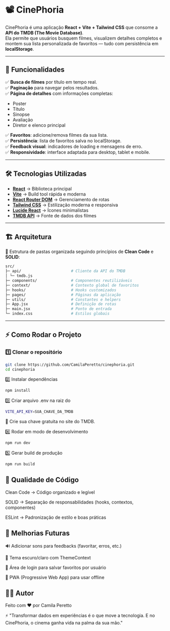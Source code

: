 # 📽️ CinePhoria

CinePhoria é uma aplicação **React + Vite + Tailwind CSS** que consome a **API do TMDB (The Movie Database)**.  
Ela permite que usuários busquem filmes, visualizem detalhes completos e montem sua lista personalizada de favoritos — tudo com persistência em **localStorage**.

---

## 🚀 Funcionalidades

✅ **Busca de filmes** por título em tempo real.  
✅ **Paginação** para navegar pelos resultados.  
✅ **Página de detalhes** com informações completas:
- Poster  
- Título  
- Sinopse  
- Avaliação  
- Diretor e elenco principal  

✅ **Favoritos**: adicione/remova filmes da sua lista.  
✅ **Persistência**: lista de favoritos salva no localStorage.  
✅ **Feedback visual**: indicadores de loading e mensagens de erro.  
✅ **Responsividade**: interface adaptada para desktop, tablet e mobile.  

---

## 🛠️ Tecnologias Utilizadas

- **[React](https://react.dev/)** → Biblioteca principal  
- **[Vite](https://vitejs.dev/)** → Build tool rápida e moderna  
- **[React Router DOM](https://reactrouter.com/)** → Gerenciamento de rotas  
- **[Tailwind CSS](https://tailwindcss.com/)** → Estilização moderna e responsiva  
- **[Lucide React](https://lucide.dev/)** → Ícones minimalistas  
- **[TMDB API](https://www.themoviedb.org/documentation/api)** → Fonte de dados dos filmes  

---

## 🏗️ Arquitetura

📂 Estrutura de pastas organizada seguindo princípios de **Clean Code** e **SOLID**:
```bash
src/
├─ api/                      # Cliente da API do TMDB
│ └─ tmdb.js
├─ components/               # Componentes reutilizáveis
├─ context/                  # Contexto global de favoritos
├─ hooks/                    # Hooks customizados
├─ pages/                    # Páginas da aplicação
├─ utils/                    # Constantes e helpers
├─ App.jsx                   # Definição de rotas
├─ main.jsx                  # Ponto de entrada
└─ index.css                 # Estilos globais
```

---

## ⚡ Como Rodar o Projeto

### 1️⃣ Clonar o repositório
```bash
git clone https://github.com/CamilaPeretto/cinephoria.git
cd cinephoria
```
2️⃣ Instalar dependências
```bash
npm install
```
3️⃣ Criar arquivo .env na raiz do 
```bash
VITE_API_KEY=SUA_CHAVE_DA_TMDB
```

🔑 Crie sua chave gratuita no site do TMDB.

4️⃣ Rodar em modo de desenvolvimento
```bash
npm run dev
```
5️⃣ Gerar build de produção
```bash
npm run build
```

## 🧪 Qualidade de Código

Clean Code → Código organizado e legível

SOLID → Separação de responsabilidades (hooks, contextos, componentes)

ESLint → Padronização de estilo e boas práticas

## 📌 Melhorias Futuras

🔊 Adicionar sons para feedbacks (favoritar, erros, etc.)

🌙 Tema escuro/claro com ThemeContext

🔐 Área de login para salvar favoritos por usuário

📱 PWA (Progressive Web App) para usar offline

## 👩‍💻 Autor

Feito com ❤️ por Camila Peretto

⚡ "Transformar dados em experiências é o que move a tecnologia. E no CinePhoria, o cinema ganha vida na palma da sua mão."
